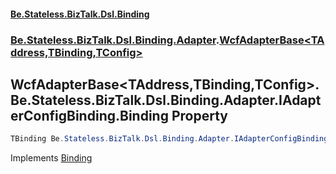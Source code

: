 #### [Be.Stateless.BizTalk.Dsl.Binding](README.md 'README')
### [Be.Stateless.BizTalk.Dsl.Binding.Adapter](Be.Stateless.BizTalk.Dsl.Binding.Adapter.md 'Be.Stateless.BizTalk.Dsl.Binding.Adapter').[WcfAdapterBase&lt;TAddress,TBinding,TConfig&gt;](WcfAdapterBase_TAddress,TBinding,TConfig_.md 'Be.Stateless.BizTalk.Dsl.Binding.Adapter.WcfAdapterBase<TAddress,TBinding,TConfig>')

## WcfAdapterBase<TAddress,TBinding,TConfig>.Be.Stateless.BizTalk.Dsl.Binding.Adapter.IAdapterConfigBinding<TBinding>.Binding Property

```csharp
TBinding Be.Stateless.BizTalk.Dsl.Binding.Adapter.IAdapterConfigBinding<TBinding>.Binding { get; }
```

Implements [Binding](IAdapterConfigBinding_T_.Binding.md 'Be.Stateless.BizTalk.Dsl.Binding.Adapter.IAdapterConfigBinding<T>.Binding')